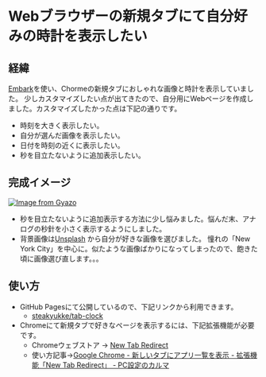 # Webブラウザーの新規タブにて自分好みの時計を表示したい

## 経緯
[Embark](https://chrome.google.com/webstore/detail/embark-new-tab-page/aeajehgeohhgjbhhbicilpenjfcbfnpg)を使い、Chormeの新規タブにおしゃれな画像と時計を表示していました。
少しカスタマイズしたい点が出てきたので、自分用にWebページを作成しました。カスタマイズしたかった点は下記の通りです。
- 時刻を大きく表示したい。
- 自分が選んだ画像を表示したい。
- 日付を時刻の近くに表示したい。
- 秒を目立たないように追加表示したい。

## 完成イメージ
[![Image from Gyazo](https://i.gyazo.com/76181581ca05a40b6e39ce3ff6332454.jpg)](https://gyazo.com/76181581ca05a40b6e39ce3ff6332454)

- 秒を目立たないように追加表示する方法に少し悩みました。悩んだ末、アナログの秒針を小さく表示するようにしました。
- 背景画像は[Unsplash](https://unsplash.com/) から自分が好きな画像を選びました。
	憧れの「New York City」を中心に。似たような画像ばかりになってしまったので、飽きた頃に画像選び直します。。。

## 使い方
- GitHub Pagesにて公開しているので、下記リンクから利用できます。
  - [steakyukke/tab-clock](https://steakyukke.github.io/tab-clock/)
- Chromeにて新規タブで好きなページを表示するには、下記拡張機能が必要です。
  - Chromeウェブストア → [New Tab Redirect](https://chrome.google.com/webstore/detail/new-tab-redirect/icpgjfneehieebagbmdbhnlpiopdcmna/related)
  - 使い方記事→[Google Chrome - 新しいタブにアプリ一覧を表示 - 拡張機能「New Tab Redirect」 - PC設定のカルマ](https://pc-karuma.net/google-chrome-new-tab-app-list/)

